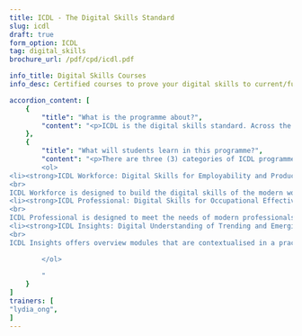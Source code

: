 ```yaml
---
title: ICDL - The Digital Skills Standard 
slug: icdl
draft: true
form_option: ICDL
tag: digital_skills
brochure_url: /pdf/cpd/icdl.pdf

info_title: Digital Skills Courses
info_desc: Certified courses to prove your digital skills to current/future employers.

accordion_content: [    
    {   
        "title": "What is the programme about?",
        "content": "<p>ICDL is the digital skills standard. Across the world, education and training institutions, public and private sector employers, use ICDL to provide the current and future workforce with the digital skills necessary to perform effectively in the modern workplace. ICDL will enable learners to develop their digital skills to a high standard and provide them with a highly regarded international certification. ICDL offers a wide range of digital skills for learners with no prior computer experience, as well as those requiring advanced digital skills.</p>"
    },
    {
        "title": "What will students learn in this programme?",
        "content": "<p>There are three (3) categories of ICDL programmes:</p>
        <ol>
<li><strong>ICDL Workforce: Digital Skills for Employability and Productivity</strong>
<br>
ICDL Workforce is designed to build the digital skills of the modern workplace. These modules will help employees and candidates demonstrate their effective use of technology with skills and knowledge that can be further developed by progressing to the ICDL Professional modules and beyond.</li>
<li><strong>ICDL Professional: Digital Skills for Occupational Effectiveness</strong>
<br>
ICDL Professional is designed to meet the needs of modern professionals in a range of sectors and develops an advanced level of skills for those with technology reliant roles. From the use of business applications to the fundamentals of advanced technologies, these skills allow them to manage different types of workload as well as collaborate with technical teams.</li>
<li><strong>ICDL Insights: Digital Understanding of Trending and Emerging Technologies</strong>
<br>
ICDL Insights offers overview modules that are contextualised in a practical way. These short, introductory modules provide the conceptual understanding to allow business managers who are not IT professionals to consider the potential of technology and have informed conversations with IT professionals or specialists.</li>

        </ol>
        
        "
    }
]
trainers: [
"lydia_ong",
]
---
```

